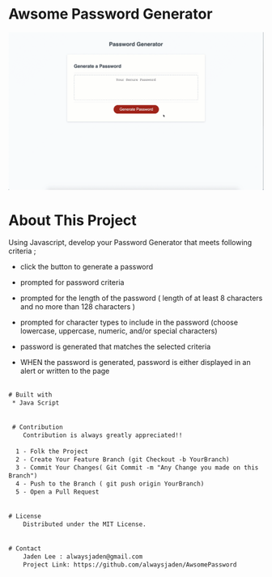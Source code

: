 
# Awsome Password Generator 

![PassWord Generator](./image/snapshot.gif?raw=true "Password Generator")

# About This Project

Using Javascript, develop your Password Generator that meets following criteria ;

   * click the button to generate a password

   * prompted for password criteria

   * prompted for the length of the password ( length of at least 8 characters and no more than 128 characters )

   * prompted for character types to include in the password (choose lowercase, uppercase, numeric, and/or special characters)

   * password is generated that matches the selected criteria
   * WHEN the password is generated, password is either displayed in an alert or written to the page
```

# Built with
 * Java Script


 # Contribution
    Contribution is always greatly appreciated!! 

  1 - Folk the Project
  2 - Create Your Feature Branch (git Checkout -b YourBranch)
  3 - Commit Your Changes( Git Commit -m "Any Change you made on this Branch")
  4 - Push to the Branch ( git push origin YourBranch)
  5 - Open a Pull Request 


# License 
    Distributed under the MIT License.


# Contact
    Jaden Lee : alwaysjaden@gmail.com
    Project Link: https://github.com/alwaysjaden/AwsomePassword



